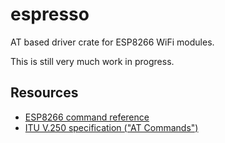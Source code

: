# espresso

AT based driver crate for ESP8266 WiFi modules.

This is still very much work in progress.

## Resources

- [ESP8266 command reference](https://room-15.github.io/blog/2015/03/26/esp8266-at-command-reference/)
- [ITU V.250 specification ("AT Commands")](https://www.itu.int/rec/T-REC-V.250-200307-I/en)
